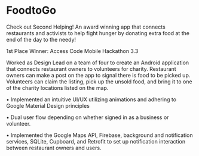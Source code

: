 # FoodtoGo

Check out Second Helping! An award winning app that connects restaurants and activists to help fight hunger by donating extra food at the end of the day to the needy! 

1st Place Winner: Access Code Mobile Hackathon 3.3

Worked as Design Lead on a team of four to create an Android application that connects restaurant owners to volunteers for charity. Restaurant owners can make a post on the app to signal there is food to be picked up. Volunteers can claim the listing, pick up the unsold food, and bring it to one of the charity locations listed on the map.

• Implemented an intuitive UI/UX utilizing animations and adhering to Google Material Design principles

• Dual user flow depending on whether signed in as a business or volunteer. 

• Implemented the Google Maps API, Firebase, background and notification services, SQLite, Cupboard, and Retrofit to set up notification interaction between restaurant owners and users.
